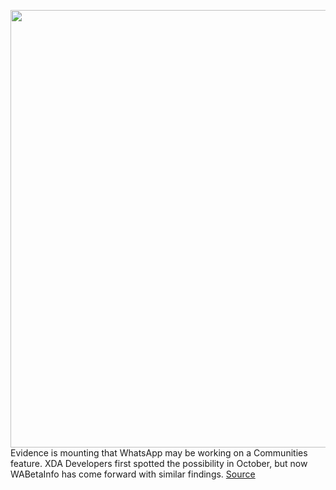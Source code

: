 <img src='https://cdn.vox-cdn.com/thumbor/TegvCiWe2LNfddoXniqSqdVPuww=/0x0:2040x1360/1200x800/filters:focal(857x517:1183x843)/cdn.vox-cdn.com/uploads/chorus_image/image/70105879/acastro_210119_1777_whatsapp_0001.0.jpg' width='700px' /><br/>
Evidence is mounting that WhatsApp may be working on a Communities feature. XDA Developers first spotted the possibility in October, but now WABetaInfo has come forward with similar findings.
<a href='https://www.theverge.com/2021/11/6/22767242/whatsapp-working-communities-feature-groups'> Source <a/>
